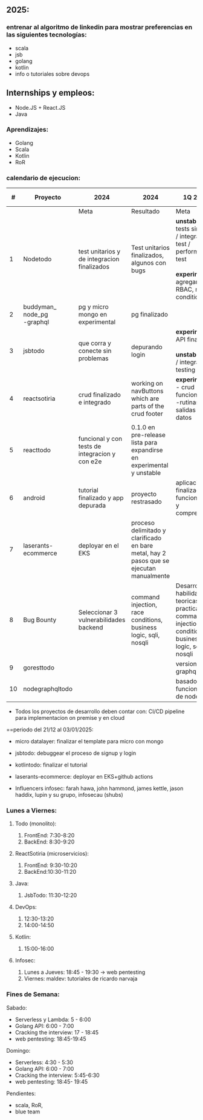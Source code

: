 
## 2025:

### entrenar al algoritmo de linkedin para mostrar preferencias en las siguientes tecnologías:

- scala
- jsb
- golang
- kotlin
- info o tutoriales sobre devops


## Internships y empleos:

* Node.JS + React.JS
* Java

### Aprendizajes:

- Golang
- Scala
- Kotlin
- RoR


### calendario de ejecucion:


| #   | Proyecto                         | 2024                                           | 2024                                                                                    | 1Q 2025                                                                                                                        | 1Q 2025   | 2Q 2025 | 2Q2025    |
| --- | -------------------------------- | ---------------------------------------------- | --------------------------------------------------------------------------------------- | ------------------------------------------------------------------------------------------------------------------------------ | --------- | ------- | --------- |
|     |                                  | Meta                                           | Resultado                                                                               | Meta                                                                                                                           | Resultado | Meta    | Resultado |
| 1   | Nodetodo                         | test unitarios y de integracion finalizados    | Test unitarios finalizados, algunos con bugs                                            | **unstable**: unit tests sin bugs / integration test / performance test<br><br>**experimental**: agregar RBAC, race conditions |           |         |           |
| 2   | buddyman_<br>node_pg<br>-graphql | pg y micro mongo en experimental               | pg finalizado                                                                           |                                                                                                                                |           |         |           |
| 3   | jsbtodo                          | que corra y conecte sin problemas              | depurando login                                                                         | **experimental**: API finalizada<br><br>**unstable**: unit / integration testing                                               |           |         |           |
| 4   | reactsotiria                     | crud finalizado e integrado                    | working on navButtons which are parts of the crud footer                                | **experimental**: <br>- crud funcional<br>-rutinas de salidas de datos                                                         |           |         |           |
| 5   | reacttodo                        | funcional y con tests de integracion y con e2e | 0.1.0 en pre-release lista para expandirse en experimental y unstable                   |                                                                                                                                |           |         |           |
| 6   | android                          | tutorial finalizado y app depurada             | proyecto restrasado                                                                     | aplicacion finalizada, funcionando y comprendida                                                                               |           |         |           |
| 7   | laserants-ecommerce              | deployar en el EKS                             | proceso delimitado y clarificado en bare metal, hay 2 pasos que se ejecutan manualmente |                                                                                                                                |           |         |           |
| 8   | Bug Bounty                       | Seleccionar 3 vulnerabilidades backend         | command injection, race conditions, business logic, sqli, nosqli                        | Desarrollar habilidades teoricas y practicas en command injection, race conditions, business logic, sqli, nosqli               |           |         |           |
| 9   | goresttodo                       |                                                |                                                                                         | version graphql                                                                                                                |           |         |           |
| 10  | nodegraphqltodo                  |                                                |                                                                                         | basado en la funcionalidad de nodetodo                                                                                         |           |         |           |

* Todos los proyectos de desarrollo deben contar con: CI/CD pipeline para implementacion on premise y en cloud

==periodo del 21/12 al 03/01/2025:

- micro datalayer: finalizar el template para micro con mongo
- jsbtodo: debuggear el proceso de signup y login
- kotlintodo: finalizar el tutorial
- laserants-ecommerce: deployar en EKS+github actions

- Influencers infosec: farah hawa, john hammond, james kettle, jason haddix, lupin y su grupo, infosecau (shubs)

### Lunes a Viernes: 

1. Todo (monolito):
	1. FrontEnd: 7:30-8:20
	2. BackEnd: 8:30-9:20
2. ReactSotiria (microservicios):
	1. FrontEnd: 9:30-10:20
	2. BackEnd:10:30-11:20
3. Java:
	1. JsbTodo: 11:30-12:20
4. DevOps:
	1. 12:30-13:20
	2. 14:00-14:50
5. Kotlin:
	1. 15:00-16:00

6. Infosec:
	1. Lunes a Jueves: 18:45 - 19:30 -> web pentesting
	2. Viernes: maldev: tutoriales de ricardo narvaja

### Fines de Semana:

Sabado:
- Serverless y Lambda:  5 - 6:00
- Golang API: 6:00 - 7:00
- Cracking the interview: 17 - 18:45
- web pentesting: 18:45-19:45

Domingo:
- Serverless: 4:30 - 5:30
- Golang API: 6:00 - 7:00
- Cracking the interview: 5:45-6:30
- web pentesting: 18:45- 19:45

Pendientes:
* scala, RoR, 
* blue team